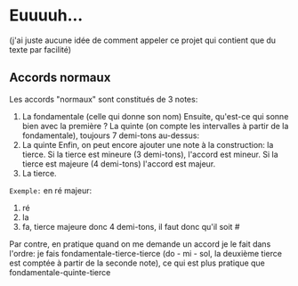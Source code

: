 # Euuuuh...
(j'ai juste aucune idée de comment appeler ce projet qui contient que du texte par facilité)

## Accords normaux
Les accords "normaux" sont constitués de 3 notes:
1) La fondamentale (celle qui donne son nom)
Ensuite, qu'est-ce qui sonne bien avec la première ? La quinte (on compte les intervalles à partir de la fondamentale), toujours 7 demi-tons au-dessus:
2) La quinte
Enfin, on peut encore ajouter une note à la construction: la tierce. Si la tierce est mineure (3 demi-tons), l'accord est mineur. Si la tierce est majeure (4 demi-tons) l'accord est majeur.
3) La tierce.

`Exemple:` en ré majeur: 
1) ré
2) la
3) fa, tierce majeure donc 4 demi-tons, il faut donc qu'il soit #

Par contre, en pratique quand on me demande un accord je le fait dans l'ordre: je fais fondamentale-tierce-tierce (do - mi - sol, la deuxième tierce est comptée à partir de la seconde note), ce qui est plus pratique que fondamentale-quinte-tierce
